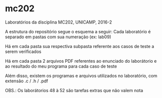 # mc202
Laboratórios da disciplina MC202, UNICAMP, 2016-2

A estrutura do repositório segue o esquema a seguir:
  Cada laboratório é separado em pastas com sua numeração (ex: lab09)

  Há em cada pasta sua respectiva subpasta referente aos casos de teste a serem verificados

  Há em cada pasta 2 arquivos PDF referentes ao enunciado do laborátorio e ao resultado do meu programa para cada caso de teste

  Além disso, existem os programas e arquivos utilizados no laboratório, com extensão .c / .h / .pdf

OBS.: Os laborátorios 48 à 52 são tarefas extras que não valem nota
